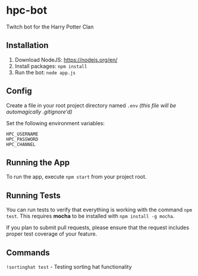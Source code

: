 # hpc-bot
Twitch bot for the Harry Potter Clan

## Installation

1. Download NodeJS: https://nodejs.org/en/
1. Install packages: `npm install`
1. Run the bot: `node app.js`

## Config
Create a file in your root project directory named `.env` *(this file will be automagically .gitignore'd)*

Set the following environment variables:
````
HPC_USERNAME
HPC_PASSWORD
HPC_CHANNEL
````

## Running the App

To run the app, execute `npm start` from your project root.


## Running Tests

You can run tests to verify that everything is working with the command `npm test`. This requires **mocha** to be installed with `npm install -g mocha`.

If you plan to submit pull requests, please ensure that the request includes proper test coverage of your feature.


## Commands
`!sortinghat test` - Testing sorting hat functionality

